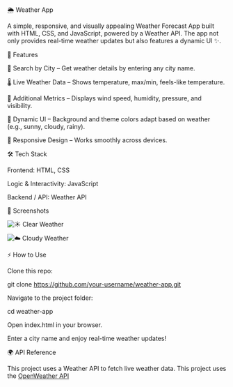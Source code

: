 🌦️ Weather App

A simple, responsive, and visually appealing Weather Forecast App built with HTML, CSS, and JavaScript, powered by a Weather API.
The app not only provides real-time weather updates but also features a dynamic UI ✨. 

🚀 Features

🔎 Search by City – Get weather details by entering any city name.

🌡️ Live Weather Data – Shows temperature, max/min, feels-like temperature.

💨 Additional Metrics – Displays wind speed, humidity, pressure, and visibility.

🎨 Dynamic UI – Background and theme colors adapt based on weather (e.g., sunny, cloudy, rainy).

📱 Responsive Design – Works smoothly across devices.

🛠️ Tech Stack

Frontend: HTML, CSS

Logic & Interactivity: JavaScript

Backend / API: Weather API 

📸 Screenshots

![☀️ Clear Weather]([assets/ss2.jpg](https://github.com/paulnilormi/Weather-App-using-Weather-API/blob/main/Screenshot%202025-09-06%20124654.png))  

![☁️ Cloudy Weather](assets/ss1.jpg)  

⚡ How to Use

Clone this repo:

git clone https://github.com/your-username/weather-app.git


Navigate to the project folder:

cd weather-app


Open index.html in your browser.

Enter a city name and enjoy real-time weather updates!

🌍 API Reference

This project uses a Weather API to fetch live weather data.
This project uses the [OpenWeather API](https://openweathermap.org/api) 
